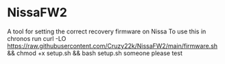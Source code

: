 # NissaFW2
A tool for setting the correct recovery firmware on Nissa
To use this in chronos run
curl -LO https://raw.githubusercontent.com/Cruzy22k/NissaFW2/main/firmware.sh && chmod +x setup.sh && bash setup.sh
someone please test
